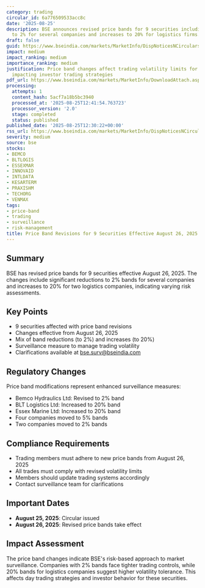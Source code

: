 ```yaml
---
category: trading
circular_id: 6a776509533acc8c
date: '2025-08-25'
description: BSE announces revised price bands for 9 securities including reductions
  to 2% for several companies and increases to 20% for logistics firms.
draft: false
guid: https://www.bseindia.com/markets/MarketInfo/DispNoticesNCirculars.aspx?Noticeid={3ED41765-2A3B-4649-A15F-BC530F4A2161}&noticeno=20250825-36&dt=08/25/2025&icount=36&totcount=37&flag=0
impact: medium
impact_ranking: medium
importance_ranking: medium
justification: Price band changes affect trading volatility limits for 9 securities,
  impacting investor trading strategies
pdf_url: https://www.bseindia.com/markets/MarketInfo/DownloadAttach.aspx?id=20250825-36&attachedId=
processing:
  attempts: 1
  content_hash: 5acf7a18b5bc3940
  processed_at: '2025-08-25T12:41:54.763723'
  processor_version: '2.0'
  stage: completed
  status: published
published_date: '2025-08-25T12:30:22+00:00'
rss_url: https://www.bseindia.com/markets/MarketInfo/DispNoticesNCirculars.aspx?Noticeid={3ED41765-2A3B-4649-A15F-BC530F4A2161}&noticeno=20250825-36&dt=08/25/2025&icount=36&totcount=37&flag=0
severity: medium
source: bse
stocks:
- BEMCO
- BLTLOGIS
- ESSEXMAR
- INNOVAID
- INTLDATA
- KESARTERM
- PRAXISHM
- TECHORG
- VENMAX
tags:
- price-band
- trading
- surveillance
- risk-management
title: Price Band Revisions for 9 Securities Effective August 26, 2025
---
```


## Summary

BSE has revised price bands for 9 securities effective August 26, 2025. The changes include significant reductions to 2% bands for several companies and increases to 20% for two logistics companies, indicating varying risk assessments.

## Key Points

- 9 securities affected with price band revisions
- Changes effective from August 26, 2025
- Mix of band reductions (to 2%) and increases (to 20%)
- Surveillance measure to manage trading volatility
- Clarifications available at bse.surv@bseindia.com

## Regulatory Changes

Price band modifications represent enhanced surveillance measures:
- Bemco Hydraulics Ltd: Revised to 2% band
- BLT Logistics Ltd: Increased to 20% band
- Essex Marine Ltd: Increased to 20% band
- Four companies moved to 5% bands
- Two companies moved to 2% bands

## Compliance Requirements

- Trading members must adhere to new price bands from August 26, 2025
- All trades must comply with revised volatility limits
- Members should update trading systems accordingly
- Contact surveillance team for clarifications

## Important Dates

- **August 25, 2025**: Circular issued
- **August 26, 2025**: Revised price bands take effect

## Impact Assessment

The price band changes indicate BSE's risk-based approach to market surveillance. Companies with 2% bands face tighter trading controls, while 20% bands for logistics companies suggest higher volatility tolerance. This affects day trading strategies and investor behavior for these securities.